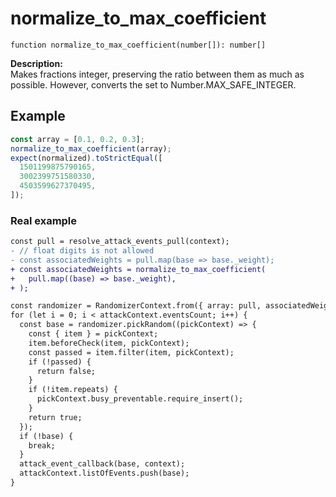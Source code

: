 # normalize_to_max_coefficient
`function normalize_to_max_coefficient(number[]): number[]`

**Description:**  
Makes fractions integer, preserving the ratio between them as much as possible. However, converts the set to Number.MAX_SAFE_INTEGER.



## Example
```ts
const array = [0.1, 0.2, 0.3];
normalize_to_max_coefficient(array);
expect(normalized).toStrictEqual([
  1501199875790165,
  3002399751580330,
  4503599627370495,
]);
```

### Real example
```diff
const pull = resolve_attack_events_pull(context);
- // float digits is not allowed
- const associatedWeights = pull.map(base => base._weight);
+ const associatedWeights = normalize_to_max_coefficient(
+   pull.map((base) => base._weight),
+ );

const randomizer = RandomizerContext.from({ array: pull, associatedWeights });
for (let i = 0; i < attackContext.eventsCount; i++) {
  const base = randomizer.pickRandom((pickContext) => {
    const { item } = pickContext;
    item.beforeCheck(item, pickContext);
    const passed = item.filter(item, pickContext);
    if (!passed) {
      return false;
    }
    if (!item.repeats) {
      pickContext.busy_preventable.require_insert();
    }
    return true;
  });
  if (!base) {
    break;
  }
  attack_event_callback(base, context);
  attackContext.listOfEvents.push(base);
}
```

